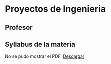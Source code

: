 # Proyectos de Ingenieria

## Profesor

## Syllabus de la materia

<object data="recursos/archivos/Calendario.pdf" type="application/pdf" width="100%" height="600">
  <p>No se pudo mostrar el PDF. <a href="/recursos/archivos/Calendario.pdf">Descargar</a></p>
</object>
